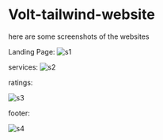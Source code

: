 ﻿# Volt-tailwind-website


  here are some screenshots of the websites 

 Landing Page:
![s1](https://github.com/myCodeWithSADDY/Volt-tailwind-website/assets/169814170/5fcf7286-dec7-42bc-b858-974467975373)

services:
![s2](https://github.com/myCodeWithSADDY/Volt-tailwind-website/assets/169814170/e9f22518-6229-4678-aba3-4834c808ec1a)

ratings: 

![s3](https://github.com/myCodeWithSADDY/Volt-tailwind-website/assets/169814170/fcacdb69-66d1-4592-8be8-1dc9137383a4)

footer:

![s4](https://github.com/myCodeWithSADDY/Volt-tailwind-website/assets/169814170/de58981c-2f2c-4d76-84b7-8d15cd4849ff)
